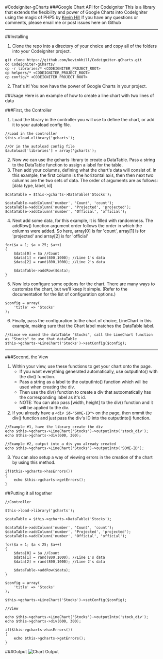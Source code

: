 #Codeigniter-gCharts
###Google Chart API for Codeigniter
This is a library that extends the flexibility and power of Google Charts into CodeIgniter using the magic of PHP5
by [Kevin Hill](http://khilldesigns.site11.com)
If you have any questions or comments, please email me or post issues here on Github

 - - -

##Installing
1. Clone the repo into a directory of your choice and copy all of the folders into your Codeigniter project.

```
git clone https://github.com/kevinkhill/Codeigniter-gCharts.git
cd Codeigniter-gCharts/
cp -r libraries/* <CODEIGNITER_PROJECT_ROOT>
cp helpers/* <CODEIGNITER_PROJECT_ROOT>
cp config/* <CODEIGNITER_PROJECT_ROOT>
```
2. That's it! You now have the power of Google Charts in your project.


##Usage
Here is an example of how to create a line chart with two lines of data

###First, the Controller
1. Load the library in the controller you will use to define the chart, or add it to your autoload config file.

```
//Load in the controller
$this->load->library('gcharts');

//Or in the autoload config file
$autoload['libraries'] = array('gcharts');
```
2. Now we can use the gcharts library to create a DataTable. Pass a string to the DataTable function to assign a label for the table.
3. Then add your columns, defining what the chart's data will consist of. In this example, the first column is the horizontal axis, then then next two columns are the two sets of data. The order of arguments are as follows: [data type, label, id]  

```
$dataTable = $this->gcharts->DataTable('Stocks');

$dataTable->addColumn('number', 'Count', 'count');
$dataTable->addColumn('number', 'Projected', 'projected');
$dataTable->addColumn('number', 'Official', 'official');
```
4. Next add some data, for this example, it is filled with randomness. The addRow() function argument order follows the order in which the columns were added.
So here, array[0] is for 'count', array[1] is for 'projected' and array[2] is for 'official'

```
for($a = 1; $a < 25; $a++)
{
    $data[0] = $a //Count
    $data[1] = rand(800,1000); //Line 1's data
    $data[2] = rand(800,1000); //Line 2's data
    
    $dataTable->addRow($data);
}
```

5. Now lets configure some options for the chart. There are many ways to customize the chart, but we'll keep it simple. (Refer to the documentation for the list of configuration options.)

```
$config = array(
    'title' => 'Stocks'
);
```
6. Finally, pass the configuration to the chart of choice, LineChart in this example, making sure that the Chart label matches the DataTable label.

```
//Since we named the dataTable "Stocks", call the LineChart function as "Stocks" to use that dataTable
$this->gcharts->LineChart('Stocks')->setConfig($config);
```


 - - -
 
###Second, the View
1. Within your view, use these functions to get your chart onto the page.
	* If you want everything generated automatically, use outputInto() with the div() function.
	* Pass a string as a label to the outputInto() function which will be used when creating the div.
	* Then use the div() function to create a div that autoomatically has the corresponding label as it's id.
	* NOTE: You can also pass [width, height] to the div() function and it will be applied to the div.
2. If you already have a ```<div id="SOME-ID">``` on the page, then ommit the div() function and just pass the div's ID into the outputInto() function.

```
//Example #1, have the library create the div
echo $this->gcharts->LineChart('Stocks')->outputInto('stock_div');
echo $this->gcharts->div(600, 300);

//Example #2, output into a div you already created
echo $this->gcharts->LineChart('Stocks')->outputInto('SOME-ID');
```
3. You can also setup a way of viewing errors in the creation of the chart by using this method.

```
if($this->gcharts->hasErrors())
{
    echo $this->gcharts->getErrors();
} 
```  

##Putting it all together
```
//Controller

$this->load->library('gcharts');

$dataTable = $this->gcharts->DataTable('Stocks');

$dataTable->addColumn('number', 'Count', 'count');
$dataTable->addColumn('number', 'Projected', 'projected');
$dataTable->addColumn('number', 'Official', 'official');

for($a = 1; $a < 25; $a++)
{
    $data[0] = $a //Count
    $data[1] = rand(800,1000); //Line 1's data
    $data[2] = rand(800,1000); //Line 2's data
    
    $dataTable->addRow($data);
}

$config = array(
    'title' => 'Stocks'
);

$this->gcharts->LineChart('Stocks')->setConfig($config);
```

```
//View

echo $this->gcharts->LineChart('Stocks')->outputInto('stock_div');
echo $this->gcharts->div(600, 300);

if($this->gcharts->hasErrors())
{
    echo $this->gcharts->getErrors();
} 
```  

###Output
![Chart Output](http://i.imgur.com/Eojy0zu.png)
